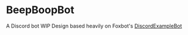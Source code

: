 # BeepBoopBot
A Discord bot WIP
Design based heavily on Foxbot's [DiscordExampleBot](https://github.com/foxbot/DiscordExampleBot)
